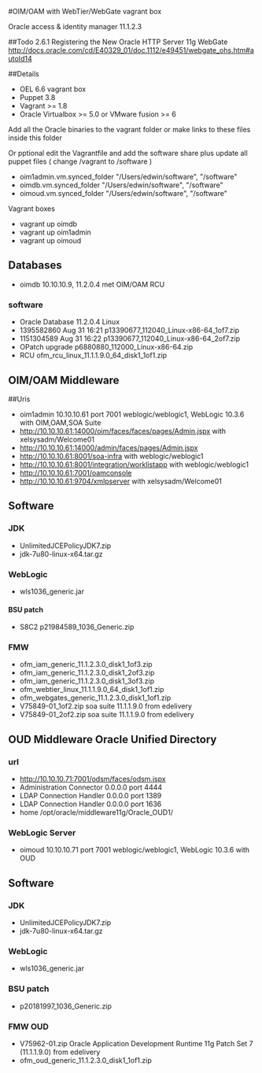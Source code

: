 #OIM/OAM with WebTier/WebGate vagrant box

Oracle access & identity manager 11.1.2.3

##Todo
2.6.1 Registering the New Oracle HTTP Server 11g WebGate http://docs.oracle.com/cd/E40329_01/doc.1112/e49451/webgate_ohs.htm#autoId14


##Details
- OEL 6.6 vagrant box
- Puppet 3.8
- Vagrant >= 1.8
- Oracle Virtualbox >= 5.0 or VMware fusion >= 6

Add all the Oracle binaries to the vagrant folder or make links to these files inside this folder

Or pptional edit the Vagrantfile and add the software share plus update all puppet files ( change /vagrant to /software )
- oim1admin.vm.synced_folder "/Users/edwin/software", "/software"
- oimdb.vm.synced_folder "/Users/edwin/software", "/software"
- oimoud.vm.synced_folder "/Users/edwin/software", "/software"

Vagrant boxes
- vagrant up oimdb
- vagrant up oim1admin
- vagrant up oimoud

## Databases
- oimdb 10.10.10.9, 11.2.0.4 met OIM/OAM RCU

### software
- Oracle Database 11.2.0.4 Linux
- 1395582860 Aug 31 16:21 p13390677_112040_Linux-x86-64_1of7.zip
- 1151304589 Aug 31 16:22 p13390677_112040_Linux-x86-64_2of7.zip
- OPatch upgrade p6880880_112000_Linux-x86-64.zip
- RCU ofm_rcu_linux_11.1.1.9.0_64_disk1_1of1.zip

## OIM/OAM Middleware

##Uris
- oim1admin 10.10.10.61 port 7001 weblogic/weblogic1, WebLogic 10.3.6 with OIM,OAM,SOA Suite
- http://10.10.10.61:14000/oim/faces/faces/pages/Admin.jspx with xelsysadm/Welcome01
- http://10.10.10.61:14000/admin/faces/pages/Admin.jspx
- http://10.10.10.61:8001/soa-infra with weblogic/weblogic1
- http://10.10.10.61:8001/integration/worklistapp with weblogic/weblogic1
- http://10.10.10.61:7001/oamconsole
- http://10.10.10.61:9704/xmlpserver with xelsysadm/Welcome01

## Software

### JDK
- UnlimitedJCEPolicyJDK7.zip
- jdk-7u80-linux-x64.tar.gz

### WebLogic
- wls1036_generic.jar

#### BSU patch
- S8C2 p21984589_1036_Generic.zip

### FMW
- ofm_iam_generic_11.1.2.3.0_disk1_1of3.zip
- ofm_iam_generic_11.1.2.3.0_disk1_2of3.zip
- ofm_iam_generic_11.1.2.3.0_disk1_3of3.zip
- ofm_webtier_linux_11.1.1.9.0_64_disk1_1of1.zip
- ofm_webgates_generic_11.1.2.3.0_disk1_1of1.zip
- V75849-01_1of2.zip soa suite 11.1.1.9.0 from edelivery
- V75849-01_2of2.zip soa suite 11.1.1.9.0 from edelivery

## OUD Middleware Oracle Unified Directory

### url
- http://10.10.10.71:7001/odsm/faces/odsm.jspx
- Administration Connector 0.0.0.0 port 4444
- LDAP Connection Handler 0.0.0.0 port 1389
- LDAP Connection Handler 0.0.0.0 port 1636
- home /opt/oracle/middleware11g/Oracle_OUD1/

### WebLogic Server
- oimoud 10.10.10.71 port 7001 weblogic/weblogic1, WebLogic 10.3.6 with OUD

## Software

### JDK
- UnlimitedJCEPolicyJDK7.zip
- jdk-7u80-linux-x64.tar.gz

### WebLogic
- wls1036_generic.jar

### BSU patch
- p20181997_1036_Generic.zip

### FMW OUD
- V75962-01.zip Oracle Application Development Runtime 11g Patch Set 7 (11.1.1.9.0) from edelivery
- ofm_oud_generic_11.1.2.3.0_disk1_1of1.zip

